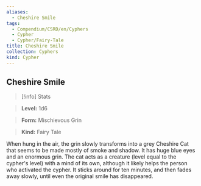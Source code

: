 ```yaml
---
aliases:
  - Cheshire Smile
tags:
  - Compendium/CSRD/en/Cyphers
  - Cypher
  - Cypher/Fairy-Tale
title: Cheshire Smile
collection: Cyphers
kind: Cypher
---
```

## Cheshire Smile    
>[!info] Stats    
> **Level:** 1d6    
> **Form:** Mischievous Grin    
> **Kind:** Fairy Tale  
    
When hung in the air, the grin slowly transforms into a grey Cheshire Cat that seems to be made mostly of smoke and shadow. It has huge blue eyes and an enormous grin. The cat acts as a creature (level equal to the cypher's level) with a mind of its own, although it likely helps the person who activated the cypher. It sticks around for ten minutes, and then fades away slowly, until even the original smile has disappeared.
